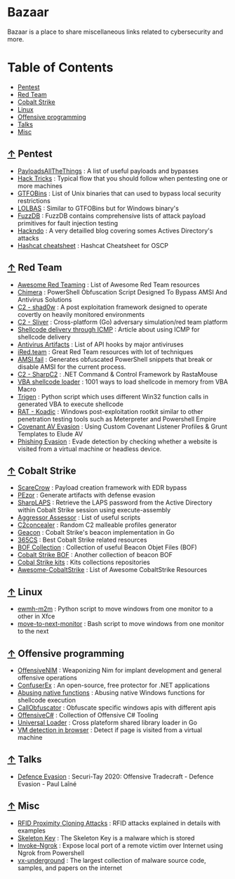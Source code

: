 # Bazaar

Bazaar is a place to share miscellaneous links related to cybersecurity and more.
  
Table of Contents
=================

* [Pentest](#-pentest)
* [Red Team](#-red-team)
* [Cobalt Strike](#-cobalt-strike)
* [Linux](#-linux)
* [Offensive programming](#-offensive-programming)
* [Talks](#-talks)
* [Misc](#-misc)

## [↑](#table-of-contents) Pentest

* [PayloadsAllTheThings](https://github.com/swisskyrepo/PayloadsAllTheThings) : A list of useful payloads and bypasses
* [Hack Tricks](https://book.hacktricks.xyz/) :  Typical flow that you should follow when pentesting one or more machines
* [GTFOBins](https://gtfobins.github.io/) : List of Unix binaries that can used to bypass local security restrictions
* [LOLBAS](https://lolbas-project.github.io/) : Similar to GTFOBins but for Windows binary's 
* [FuzzDB](https://github.com/fuzzdb-project/fuzzdb) :  FuzzDB contains comprehensive lists of attack payload primitives for fault injection testing
* [Hackndo](https://beta.hackndo.com/kerberoasting/) : A very detailled blog covering somes Actives Directory's attacks
* [Hashcat cheatsheet](https://github.com/frizb/Hashcat-Cheatsheet) : Hashcat Cheatsheet for OSCP

## [↑](#table-of-contents) Red Team

* [Awesome Red Teaming](https://github.com/yeyintminthuhtut/Awesome-Red-Teaming) :  List of Awesome Red Team resources
* [Chimera](https://www.kitploit.com/2021/02/chimera-shiny-and-very-hack-ish.html) : PowerShell Obfuscation Script Designed To Bypass AMSI And Antivirus Solutions
* [C2 - shad0w](https://github.com/bats3c/shad0w) : A post exploitation framework designed to operate covertly on heavily monitored environments
* [C2 - Sliver](https://github.com/BishopFox/sliver) : Cross-platform (Go) adversary simulation/red team platform
* [Shellcode delivery through ICMP](https://blog.romanrii.com/using-icmp-to-deliver-shellcode) : Article about using ICMP for shellcode delivery
* [Antivirus Artifacts](https://github.com/D3VI5H4/Antivirus-Artifacts) : List of API hooks by major antiviruses
* [iRed.team](https://www.ired.team/) : Great Red Team resources with lot of techniques
* [AMSI.fail](https://amsi.fail/) : Generates obfuscated PowerShell snippets that break or disable AMSI for the current process.
* [C2 - SharpC2](https://github.com/SharpC2/SharpC2) : .NET Command & Control Framework by RastaMouse
* [VBA shellcode loader](https://adepts.of0x.cc/alternatives-copy-shellcode/) : 1001 ways to load shellcode in memory from VBA Macro
* [Trigen](https://github.com/karttoon/trigen) : Python script which uses different Win32 function calls in generated VBA to execute shellcode
* [RAT - Koadic](https://github.com/zerosum0x0/koadic) : Windows post-exploitation rootkit similar to other penetration testing tools such as Meterpreter and Powershell Empire
* [Covenant AV Evasion](https://offensivedefence.co.uk/posts/covenant-profiles-templates/) : Using Custom Covenant Listener Profiles & Grunt Templates to Elude AV
* [Phishing Evasion](https://www.bleepingcomputer.com/news/security/phishing-sites-now-detect-virtual-machines-to-bypass-detection/amp/?__twitter_impression=true) : Evade detection by checking whether a website is visited from a virtual machine or headless device.



## [↑](#table-of-contents) Cobalt Strike

* [ScareCrow](https://github.com/optiv/ScareCrow) : Payload creation framework with EDR bypass
* [PEzor](https://github.com/phra/PEzor) : Generate artifacts with defense evasion
* [SharpLAPS](https://github.com/swisskyrepo/SharpLAPS) :  Retrieve the LAPS password from the Active Directory within Cobalt Strike session using execute-assembly
* [Aggressor Assessor](https://github.com/FortyNorthSecurity/AggressorAssessor) : List of useful scripts
* [C2concealer](https://github.com/FortyNorthSecurity/C2concealer) : Random C2 malleable profiles generator
* [Geacon](https://github.com/darkr4y/geacon) : Cobalt Strike's beacon implementation in Go
* [365CS](https://github.com/0e0w/365CS) : Best Cobalt Strike related resources
* [BOF Collection](https://github.com/rvrsh3ll/BOF_Collection) : Collection of useful Beacon Objet Files (BOF)
* [Cobalt Strike BOF](https://github.com/Yaxser/CobaltStrike-BOF) : Another collection of beacon BOF
* [Cobal Strike kits](https://github.com/0xthirteen) : Kits collections repositories
* [Awesome-CobaltStrike](https://github.com/zer0yu/Awesome-CobaltStrike) : List of Awesome CobaltStrike Resources

## [↑](#table-of-contents) Linux

* [ewmh-m2m](https://pypi.org/project/ewmh-m2m/) : Python script to move windows from one monitor to a other in Xfce
* [move-to-next-monitor](https://github.com/jc00ke/move-to-next-monitor) : Bash script to move windows from one monitor to the next

## [↑](#tables-of-contents) Offensive programming

* [OffensiveNIM](https://github.com/byt3bl33d3r/OffensiveNim) : Weaponizing Nim for implant development and general offensive operations
* [ConfuserEx](https://github.com/mkaring/ConfuserEx) : An open-source, free protector for .NET applications
* [Abusing native functions](http://ropgadget.com/posts/abusing_win_functions.html) : Abusing native Windows functions for shellcode execution
* [CallObfuscator](https://github.com/d35ha/CallObfuscator) : Obfuscate specific windows apis with different apis
* [OffensiveC#](https://github.com/matterpreter/OffensiveCSharp) : Collection of Offensive C# Tooling
* [Universal Loader](https://github.com/Binject/universal) : Cross plateform shared library loader in Go
* [VM detection in browser](https://vxug.fakedoma.in/papers/VXUG/Mirrors/bannedit.github.io-Virtual%20Machine%20Detection%20In%20The%20Browser.pdf) : Detect if page is visited from a virtual machine

## [↑](#tables-of-contents) Talks

* [Defence Evasion](https://www.youtube.com/watch?v=CUqKAaHQa14) : Securi-Tay 2020: Offensive Tradecraft - Defence Evasion - Paul Laîné

## [↑](#table-of-contents) Misc

* [RFID Proximity Cloning Attacks](https://www.blackhillsinfosec.com/rfid-proximity-cloning-attacks/) : RFID attacks explained in details with examples
* [Skeleton Key](https://pentestlab.blog/2018/04/10/skeleton-key/) : The Skeleton Key is a malware which is stored
* [Invoke-Ngrok](https://github.com/benyG/Invoke-Ngrok) : Expose local port of a remote victim over Internet using Ngrok from Powershell
* [vx-underground](https://vx-underground.org/) : The largest collection of malware source code, samples, and papers on the internet
